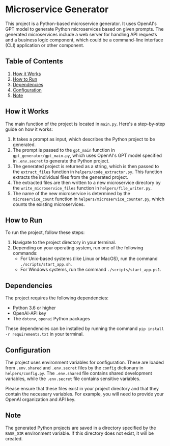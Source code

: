 # Microservice Generator

This project is a Python-based microservice generator. It uses OpenAI's GPT model to generate Python microservices based on given prompts. The generated microservices include a web server for handling API requests and a business logic component, which could be a command-line interface (CLI) application or other component.

## Table of Contents

1. [How it Works](#how-it-works)
2. [How to Run](#how-to-run)
3. [Dependencies](#dependencies)
4. [Configuration](#configuration)
5. [Note](#note)

## How it Works

The main function of the project is located in `main.py`. Here's a step-by-step guide on how it works:

1. It takes a prompt as input, which describes the Python project to be generated.
2. The prompt is passed to the `gpt_main` function in `gpt_generator/gpt_main.py`, which uses OpenAI's GPT model specified in `.env.secret` to generate the Python project.
3. The generated project is returned as a string, which is then passed to the `extract_files` function in `helpers/code_extractor.py`. This function extracts the individual files from the generated project.
4. The extracted files are then written to a new microservice directory by the `write_microservice_files` function in `helpers/file_writer.py`.
5. The name of the new microservice is determined by the `microservice_count` function in `helpers/microservice_counter.py`, which counts the existing microservices.

## How to Run

To run the project, follow these steps:

1. Navigate to the project directory in your terminal.
2. Depending on your operating system, run one of the following commands:
   - For Unix-based systems (like Linux or MacOS), run the command `./scripts/start_app.sh`.
   - For Windows systems, run the command `./scripts/start_app.ps1`.

## Dependencies

The project requires the following dependencies:

- Python 3.6 or higher
- OpenAI-API key
- The `dotenv`, `openai` Python packages

These dependencies can be installed by running the command `pip install -r requirements.txt` in your terminal.

## Configuration

The project uses environment variables for configuration. These are loaded from `.env.shared` and `.env.secret` files by the `config` dictionary in `helpers/config.py`. The `.env.shared` file contains shared development variables, while the `.env.secret` file contains sensitive variables.

Please ensure that these files exist in your project directory and that they contain the necessary variables. For example, you will need to provide your OpenAI organization and API key.

## Note

The generated Python projects are saved in a directory specified by the `BASE_DIR` environment variable. If this directory does not exist, it will be created.

